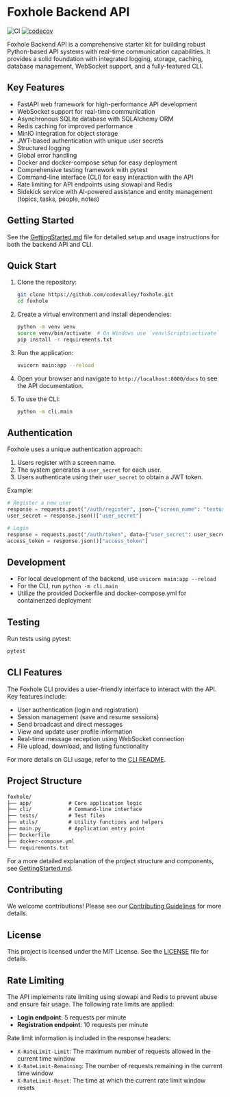 # Foxhole Backend API

![CI](https://github.com/codevalley/foxhole/workflows/CI/badge.svg)
[![codecov](https://codecov.io/gh/codevalley/foxhole/branch/main/graph/badge.svg)](https://codecov.io/gh/codevalley/foxhole)

Foxhole Backend API is a comprehensive starter kit for building robust Python-based API systems with real-time communication capabilities. It provides a solid foundation with integrated logging, storage, caching, database management, WebSocket support, and a fully-featured CLI.

## Key Features

- FastAPI web framework for high-performance API development
- WebSocket support for real-time communication
- Asynchronous SQLite database with SQLAlchemy ORM
- Redis caching for improved performance
- MinIO integration for object storage
- JWT-based authentication with unique user secrets
- Structured logging
- Global error handling
- Docker and docker-compose setup for easy deployment
- Comprehensive testing framework with pytest
- Command-line interface (CLI) for easy interaction with the API
- Rate limiting for API endpoints using slowapi and Redis
- Sidekick service with AI-powered assistance and entity management (topics, tasks, people, notes)

## Getting Started

See the [GettingStarted.md](GettingStarted.md) file for detailed setup and usage instructions for both the backend API and CLI.

## Quick Start

1. Clone the repository:

   ```bash
   git clone https://github.com/codevalley/foxhole.git
   cd foxhole
   ```

2. Create a virtual environment and install dependencies:

   ```bash
   python -m venv venv
   source venv/bin/activate  # On Windows use `venv\Scripts\activate`
   pip install -r requirements.txt
   ```

3. Run the application:

   ```bash
   uvicorn main:app --reload
   ```

4. Open your browser and navigate to `http://localhost:8000/docs` to see the API documentation.

5. To use the CLI:

   ```bash
   python -m cli.main
   ```

## Authentication

Foxhole uses a unique authentication approach:

1. Users register with a screen name.
2. The system generates a `user_secret` for each user.
3. Users authenticate using their `user_secret` to obtain a JWT token.

Example:

```python
# Register a new user
response = requests.post("/auth/register", json={"screen_name": "testuser"})
user_secret = response.json()["user_secret"]

# Login
response = requests.post("/auth/token", data={"user_secret": user_secret})
access_token = response.json()["access_token"]
```

## Development

- For local development of the backend, use `uvicorn main:app --reload`
- For the CLI, run `python -m cli.main`
- Utilize the provided Dockerfile and docker-compose.yml for containerized deployment

## Testing

Run tests using pytest:

```bash
pytest
```

## CLI Features

The Foxhole CLI provides a user-friendly interface to interact with the API. Key features include:

- User authentication (login and registration)
- Session management (save and resume sessions)
- Send broadcast and direct messages
- View and update user profile information
- Real-time message reception using WebSocket connection
- File upload, download, and listing functionality

For more details on CLI usage, refer to the [CLI README](cli/README.md).

## Project Structure

```markdown
foxhole/
├── app/            # Core application logic
├── cli/            # Command-line interface
├── tests/          # Test files
├── utils/          # Utility functions and helpers
├── main.py         # Application entry point
├── Dockerfile
├── docker-compose.yml
└── requirements.txt
```

For a more detailed explanation of the project structure and components, see [GettingStarted.md](GettingStarted.md).

## Contributing

We welcome contributions! Please see our [Contributing Guidelines](CONTRIBUTING.md) for more details.

## License

This project is licensed under the MIT License. See the [LICENSE](LICENSE) file for details.

## Rate Limiting

The API implements rate limiting using slowapi and Redis to prevent abuse and ensure fair usage. The following rate limits are applied:

- **Login endpoint**: 5 requests per minute
- **Registration endpoint**: 10 requests per minute

Rate limit information is included in the response headers:

- `X-RateLimit-Limit`: The maximum number of requests allowed in the current time window
- `X-RateLimit-Remaining`: The number of requests remaining in the current time window
- `X-RateLimit-Reset`: The time at which the current rate limit window resets
